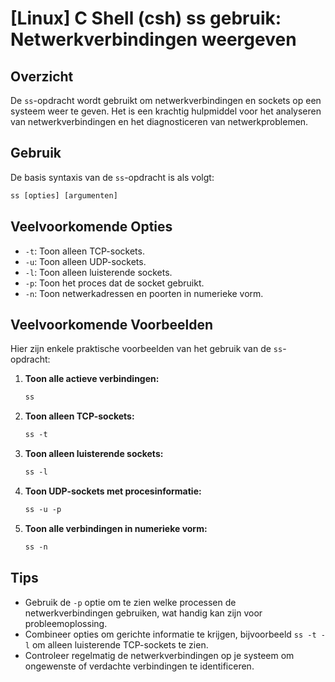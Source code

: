 # [Linux] C Shell (csh) ss gebruik: Netwerkverbindingen weergeven

## Overzicht
De `ss`-opdracht wordt gebruikt om netwerkverbindingen en sockets op een systeem weer te geven. Het is een krachtig hulpmiddel voor het analyseren van netwerkverbindingen en het diagnosticeren van netwerkproblemen.

## Gebruik
De basis syntaxis van de `ss`-opdracht is als volgt:

```csh
ss [opties] [argumenten]
```

## Veelvoorkomende Opties
- `-t`: Toon alleen TCP-sockets.
- `-u`: Toon alleen UDP-sockets.
- `-l`: Toon alleen luisterende sockets.
- `-p`: Toon het proces dat de socket gebruikt.
- `-n`: Toon netwerkadressen en poorten in numerieke vorm.

## Veelvoorkomende Voorbeelden
Hier zijn enkele praktische voorbeelden van het gebruik van de `ss`-opdracht:

1. **Toon alle actieve verbindingen:**
   ```csh
   ss
   ```

2. **Toon alleen TCP-sockets:**
   ```csh
   ss -t
   ```

3. **Toon alleen luisterende sockets:**
   ```csh
   ss -l
   ```

4. **Toon UDP-sockets met procesinformatie:**
   ```csh
   ss -u -p
   ```

5. **Toon alle verbindingen in numerieke vorm:**
   ```csh
   ss -n
   ```

## Tips
- Gebruik de `-p` optie om te zien welke processen de netwerkverbindingen gebruiken, wat handig kan zijn voor probleemoplossing.
- Combineer opties om gerichte informatie te krijgen, bijvoorbeeld `ss -t -l` om alleen luisterende TCP-sockets te zien.
- Controleer regelmatig de netwerkverbindingen op je systeem om ongewenste of verdachte verbindingen te identificeren.